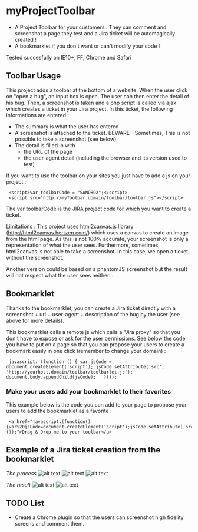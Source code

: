 # myProjectToolbar
 - A Project Toolbar for your customers : They can comment and screenshot a page they test and a Jira ticket will be automagically created !
- A bookmarklet if you don't want or can't modify your code !

Tested succesfully on IE10+, FF, Chrome and Safari

## Toolbar Usage
This project adds a toolbar at the bottom of a website. When the user click on "open a bug", an input box is open. The user can then enter the detail of his bug.
Then, a screenshot is taken and a php script is called via ajax which creates a ticket in your Jira project. In this ticket, the following informations are entered :
- The summary is what the user has entered
- A screenshot is attached to the ticket. BEWARE - Sometimes, This is not possible to take a screenshot (see below). 
- The detail is filled in with
   - the URL of the page 
   - the user-agent detail (including the browser and its version used to test)

If you want to use the toolbar on your sites you just have to add a js on your project :

     <script>var toolbarCode = "SANDBOX";</script>
     <script src="http://myToolbar.domain/toolbar/toolbar.js"></script>
	
The var toolbarCode is the JIRA project code for which you want to create a ticket.

Limitations : This project uses html2canvas.js library (http://html2canvas.hertzen.com/) which uses a canvas to create an image from the html page. As this is not 100% accurate, your screenshot is only a representation of what the user sees. Furthermore, sometimes, html2canvas is not able to take a screenshot. In this case, we open a ticket without the screenshot.

Another version could be based on a phantomJS screenshot but the result will not respect what the user sees neither...

## Bookmarklet
Thanks to the bookmarklet, you can create a Jira ticket directly with a screenshot + url + user-agent + description of the bug by the user (see above for more details).

This bookmarklet calls a remote js which calls a "Jira proxy" so that you don't have to expose or ask for the user permissions. See below the code you have to put on a page so that you can propose your users to create a bookmark easily in one click (remember to change your domain) :

     javascript: (function () { var jsCode = document.createElement('script'); jsCode.setAttribute('src', 'http://yourhost.domain/toolbar/toolbarlet.js'); document.body.appendChild(jsCode);   }());

### Make your users add your bookmarklet to their favorites
This example below is the code you can add to your page to propose your users to add the bookmarklet as a favorite :

     <a href="javascript:(function(){var%20jsCode=document.createElement('script');jsCode.setAttribute('src','http://yourhost.domain/toolbar/toolbarlet.js');document.body.appendChild(jsCode);}());">Drag & Drop me to your toolbar</a>

## Example of a Jira ticket creation from the bookmarklet

*The process*
![alt text](https://github.com/gregorybesson/myProjectToolbar/tree/master/example/example1.png "The website")
![alt text](https://github.com/gregorybesson/myProjectToolbar/tree/master/example/example2.png "Enter the Jira Project Code")
![alt text](https://github.com/gregorybesson/myProjectToolbar/tree/master/example/example3.png "Enter the description")

*The result*
![alt text](https://github.com/gregorybesson/myProjectToolbar/tree/master/example/example4.png "The result in Jira")
![alt text](https://github.com/gregorybesson/myProjectToolbar/tree/master/example/example5.png "With the screenshot")


## TODO List 
- Create a Chrome plugin so that the users can screenshot high fidelity screens and comment them.
